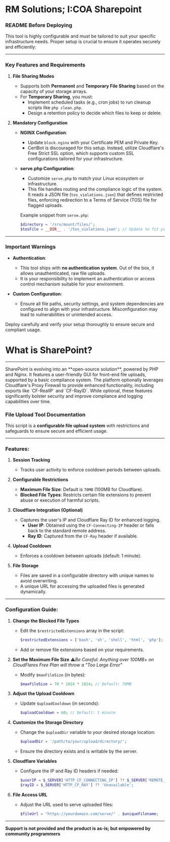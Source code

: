 # RM Solutions; I:COA Sharepoint


### README Before Deploying

This tool is highly configurable and must be tailored to suit your specific infrastructure needs. Proper setup is crucial to ensure it operates securely and efficiently:

---

### Key Features and Requirements

1. **File Sharing Modes**  
   - Supports both **Permanent** and **Temporary File Sharing** based on the capacity of your storage arrays.
   - For **Temporary Sharing**, you must:
     - Implement scheduled tasks (e.g., cron jobs) to run cleanup scripts like `php clean.php`.  
     - Design a retention policy to decide which files to keep or delete.

2. **Mandatory Configuration**  
   - **NGINX Configuration**:  
     - Update `block.nginx` with your Certificate PEM and Private Key.
     - CertBot is discouraged for this setup. Instead, utilize Cloudflare's Free Strict SSL option, which supports custom SSL configurations tailored for your infrastructure.

   - **serve.php Configuration**:  
     - Customize `serve.php` to match your Linux ecosystem or infrastructure.  
     - This file handles routing and the compliance logic of the system. It reads a JSON file (`tos_violations.json`) that defines restricted files, enforcing redirection to a Terms of Service (TOS) file for flagged uploads.

     Example snippet from `serve.php`:
     ```php
     $directory = '/srv/mount/files/';
     $tosFile = __DIR__ . '/tos_violations.json'; // Update to fit your setup
     ```

---

### Important Warnings

- **Authentication**:  
  - This tool ships with **no authentication system**. Out of the box, it allows unauthenticated, raw file uploads.  
  - It is your responsibility to implement an authentication or access control mechanism suitable for your environment.

- **Custom Configuration**:  
  - Ensure all file paths, security settings, and system dependencies are configured to align with your infrastructure. Misconfiguration may lead to vulnerabilities or unintended access.

Deploy carefully and verify your setup thoroughly to ensure secure and compliant usage.
# What is SharePoint?

<hr />
SharePoint is evolving into an **open-source solution**, powered by PHP and Nginx. It features a user-friendly GUI for front-end file uploads, supported by a basic compliance system. The platform optionally leverages Cloudflare's Proxy Firewall to provide enhanced functionality, including exports like `CF-RealIP` and `CF-RayID`. While optional, these features significantly bolster security and improve compliance and logging capabilities over time.

### File Upload Tool Documentation

This script is a **configurable file upload system** with restrictions and safeguards to ensure secure and efficient usage.

---

### Features:

1. **Session Tracking**  
   - Tracks user activity to enforce cooldown periods between uploads.

2. **Configurable Restrictions**  
   - **Maximum File Size**: Default is `70MB` (100MB for Cloudflare). 
   - **Blocked File Types**: Restricts certain file extensions to prevent abuse or execution of harmful scripts.

3. **Cloudflare Integration (Optional)**  
   - Captures the user's IP and Cloudflare Ray ID for enhanced logging.  
     - **User IP**: Obtained using the `CF-Connecting-IP` header or falls back to the standard remote address.  
     - **Ray ID**: Captured from the `CF-Ray` header if available.

4. **Upload Cooldown**  
   - Enforces a cooldown between uploads (default: 1 minute).

5. **File Storage**  
   - Files are saved in a configurable directory with unique names to avoid overwriting.  
   - A unique URL for accessing the uploaded files is generated dynamically.

---

### Configuration Guide:

1. **Change the Blocked File Types**  
   - Edit the `$restrictedExtensions` array in the script:  
     ```php
     $restrictedExtensions = ['bash', 'sh', 'shell', 'html', 'php'];
     ```
   - Add or remove file extensions based on your requirements.

2. **Set the Maximum File Size**
⚠️*Be Careful: Anything over 100MB+ on CloudFlares Free Plan will throw a "Too Large Error"*
   - Modify `$maxFileSize` (in bytes):  
     ```php
     $maxFileSize = 70 * 1024 * 1024; // Default: 70MB
     ```

4. **Adjust the Upload Cooldown**  
   - Update `$uploadCooldown` (in seconds):  
     ```php
     $uploadCooldown = 60; // Default: 1 minute
     ```

5. **Customize the Storage Directory**  
   - Change the `$uploadDir` variable to your desired storage location:  
     ```php
     $uploadDir = '/path/to/your/upload/directory/';
     ```
   - Ensure the directory exists and is writable by the server.

6. **Cloudflare Variables**  
   - Configure the IP and Ray ID headers if needed:  
     ```php
     $userIP = $_SERVER['HTTP_CF_CONNECTING_IP'] ?? $_SERVER['REMOTE_ADDR'];
     $rayID = $_SERVER['HTTP_CF_RAY'] ?? 'Unavailable';
     ```

7. **File Access URL**  
   - Adjust the URL used to serve uploaded files:  
     ```php
     $fileUrl = "https://yourdomain.com/serve/" . $uniqueFilename;
     ```

---







**Support is not provided and the product is as-is; but empowered by community programmers**


